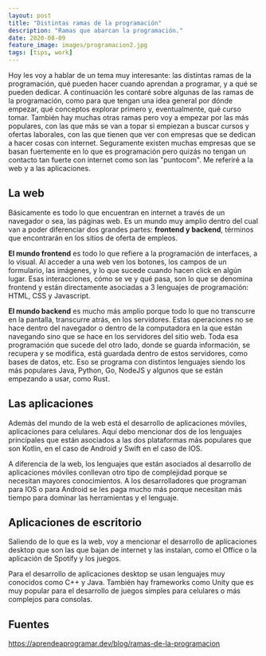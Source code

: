 ```yaml
---
layout: post
title: "Distintas ramas de la programación"
description: "Ramas que abarcan la programación."
date: 2020-08-09
feature_image: images/programacion2.jpg
tags: [tips, work]
---
```


Hoy les voy a hablar de un tema muy interesante: las distintas ramas de la programación, qué pueden hacer cuando aprendan a programar, y a qué se pueden dedicar. A continuación les contaré sobre algunas de las ramas de la programación, como para que tengan una idea general por dónde empezar, qué conceptos explorar primero y, eventualmente, qué curso tomar. También hay muchas otras ramas pero voy a empezar por las más populares, con las que más se van a topar si empiezan a buscar cursos y ofertas laborales, con las que tienen que ver con empresas que se dedican a hacer cosas con internet. Seguramente existen muchas empresas que se basan fuertemente en lo que es programación pero quizás no tengan un contacto tan fuerte con internet como son las "puntocom". Me referiré a la web y a las aplicaciones.

<!--more-->


## La web

Básicamente es todo lo que encuentran en internet a través de un navegador o sea, las páginas web. Es un mundo muy amplio dentro del cual van a poder diferenciar dos grandes partes: **frontend y backend**, términos que encontrarán en los sitios de oferta de empleos.


**El mundo frontend** es todo lo que refiere a la programación de interfaces, a lo visual. Al acceder a una web ven los botones, los campos de un formulario, las imágenes, y lo que sucede cuando hacen click en algún lugar. Esas interacciones, cómo se ve y qué pasa, son lo que se denomina frontend y están directamente asociadas a 3 lenguajes de programación: HTML, CSS y Javascript.

**El mundo backend** es mucho más amplio porque todo lo que no transcurre en la pantalla, transcurre atrás, en los servidores. Estas operaciones no se hace dentro del navegador o dentro de la computadora en la que están navegando sino que se hace en los servidores del sitio web. Toda esa programación que sucede del otro lado, donde se guarda información, se recupera y se modifica, está guardada dentro de estos servidores, como bases de datos, etc. Eso se programa con distintos lenguajes siendo los más populares Java, Python, Go, NodeJS y algunos que se están empezando a usar, como Rust.


## Las aplicaciones

Además del mundo de la web está el desarrollo de aplicaciones móviles, aplicaciones para celulares. Aquí debo mencionar dos de los lenguajes principales que están asociados a las dos plataformas más populares que son Kotlin, en el caso de Android y Swift en el caso de IOS.


A diferencia de la web, los lenguajes que están asociados al desarrollo de aplicaciones móviles conllevan otro tipo de complejidad porque se necesitan mayores conocimientos. A los desarrolladores que programan para IOS o para Android se les paga mucho más porque necesitan más tiempo para dominar las herramientas y el lenguaje.

## Aplicaciones de escritorio

Saliendo de lo que es la web, voy a mencionar el desarrollo de aplicaciones desktop que son las que bajan de internet y las instalan, como el Office o la aplicación de Spotify y los juegos.


Para el desarrollo de aplicaciones desktop se usan lenguajes muy conocidos como C++ y Java. También hay frameworks como Unity que es muy popular para el desarrollo de juegos simples para celulares o más complejos para consolas.

## Fuentes
https://aprendeaprogramar.dev/blog/ramas-de-la-programacion
